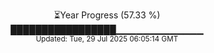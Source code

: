 <p align="center">
⏳Year Progress (57.33 %)<br>
█████████████████▁▁▁▁▁▁▁▁▁▁▁▁▁ <br>
<sub>Updated: Tue, 29 Jul 2025 06:05:14 GMT</sub>
</p>

